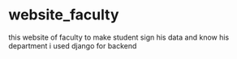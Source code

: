 # website_faculty
this website of faculty to make student sign his data and know his department
i used django for backend
